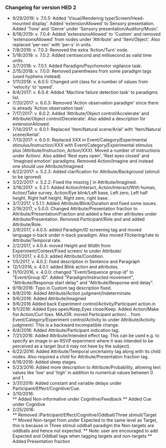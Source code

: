 ### Changelog for version HED 2
* 9/29/2019: v. 7.0.5: Added 'Visual/Rendering type/Screen/Head-mounted display'. Added 'extensionAllowed' to Sensory presentation. Added 'Tone' and 'Genre' under 'Sensory presentation/Auditory/Music'.
* 8/18/2019: v. 7.0.4: Added 'extensionsAllowed' to 'Custom' and removed 'extensionsAllowed' from nodes under 'Attribute' and 'Item/Object'. Also replaced 'per-sec' with 'per-s' in units.
* 7/8/2019: v. 7.0.3: Removed the extra 'Action/Turn' node.
* 5/18/2019: v. 7.0.2: Added centisecond and millisecond as valid time units.
* 3/7/2018: v. 7.0.1: Added Paradigm/Psychomotor vigilance task.
* 2/15/2018: v. 7.0.0: Removed parentheses from some paradigm tags (used hyphens instead)
* 1/11/2018: v. 6.0.5: Changed unit class for a number of values from 'velocity' to 'speed'.
* 8/4/2017: v. 6.0.4: Added 'Machine failure detection task' to paradigms list.
* 7/20/2017: v. 6.0.3: Removed 'Action observation paradigm' since there is already 'Action observation task'.
* 7/17/2017: v. 6.0.2: Added 'Attribute/Object control/Accelerate' and Attribute/Object control/Decelerate'. Also added a description for extensionAllowed.
* 7/14/2017: v. 6.0.1: Replaced 'Item/Natural scene/Arial' with 'Item/Natural scene/Aerial'. 
* 7/13/2017: v. 6.0.0: Replaced XXX in Event/Category/Experimental stimulus/Instruction/XXX with Event/Category/Experimental stimulus plus (Attribute/Instruction, Action/XXX). Moved a number of instructions under Action/. Also added 'Rest eyes open', 'Rest eyes closed' and 'Imagined emotion' paradigms. Removed Action/Imagine and instead one should use Attribute/Imagined.
* 6/22/2017: v. 5.2.3: Added clarification for Attribute/Background (stimuli to be ignored)
* 3/22/2017: v. 5.2.2: Fixed the missing [ in Attribute/Imagined.
* 3/16/2017: v. 5.2.1: Added Action/Interact, Action/Interact/With human, Action/Take survey, Action/Eye blink/Left base, Left zero, Left half height, Right half height, Right zero, right base.
* 3/7/2017, v 5.1.1: Added Attribute/Blink/Duration and fixed some issues.
* 2/16/2017, v 5.0.0: Changed Attribute/Presentation fraction to Attribute/Presentation/Fraction and added a few other attributes under Attribute/Presentation. Removed Participant/Role and and added Attribute/Role.
* 2/9/2017, v 4.0.5: added Paradigm/ID screening tag and moved language n-back under n-back paradigm. Also moved Flickering/rate to Attribute/Temporal rate.
* 2/2/2017, v 4.0.4: moved Height and Width from Experiment/Context/Fixed screen/ to under Attribute/
* 1/31/2017, v 4.0.3: added Attribute/Condition.
* 1/5/2017, v. 4.0.2: fixed description in Sentence and Paragraph
* 12/1/2016, v. 4.0.1: added Blink action and attributes.
* 11/10/2016, v. 4.0.0: changed "Event/Sequence group id" to "Event/Group ID". Added "Paradigm/Instructed movement", "Attribute/Response start delay" and "Attribute/Response end delay".
* 9/19/2016: Typo in Custom tag description fixed.
* 9/8/2016: Added Attribute/Action judgment/Indeterminate.
* 9/6/2016: Added Attribute/Imagined
* 9/6/2016 Added back Experiment control/Activity/Participant action.in
* 9/1/2016: Added Eyes open/Keep,Eyes close/Keep. Added Action/Make fist Action/Curl toes. MAJOR: moved Participant action/... from Event/Category/Experiment control/Activity to under Attribute/Activity judgment/. This is a backward incompatible change.
* 8/4/2016: Added Attribute/Participant indication tag.
* 7/21/2016: Added Attribute/Intended effect tag. This can be used e.g. to specify an image in an RSVP experiment where it was intended to be perceived as a target (but it may not have by the subject).
* 6/22/2016: Added Attribute/Temporal uncertainty tag along with its child nodes. Also required a child for Attribute/Presentation fraction tag.
* 6/16/2016: Added sleep stages.
* 5/23/2016: Added more description to Attribute/Probability, allowing text values like 'low' and 'high'  in addition to numerical values between 0 and 1.
* 3/31/2016: Added constant and variable delays under Participant/Effect/Cognitive/Cue.
* 3/10/2016:  
** Added Non-informative under Cognitive/Feedback 
** Added Cue under Cognitive 
* 2/25/2016:  
** Removed /Participant/Effect/Cognitive/Oddball/Three stimuli/Target 
** Moved Non-target from under Expected to the same level as Target, this is because in Three stimuli oddball paradigm the Non-targets are oddballs and hence not expected. 
** Note: user are encouraged to add Expected and Oddball tags when tagging targets and non-targets 
** Added Presentation fraction 